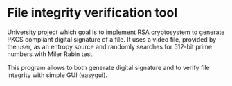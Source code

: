 # File integrity verification tool

University project which goal is to implement RSA cryptosystem to generate PKCS compliant digital signature of a file. It uses a video file, provided by the user, as an entropy source and randomly searches for 512-bit prime numbers with Miler Rabin test.

This program allows to both generate digital signature and to verify file integrity with simple GUI (easygui). 
